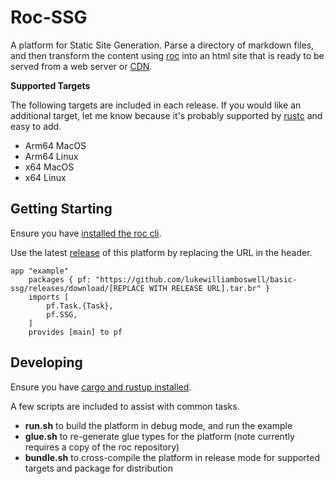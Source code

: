 # Roc-SSG

A platform for Static Site Generation. Parse a directory of markdown files, and then transform the content using [roc](https://www.roc-lang.org) into an html site that is ready to be served from a web server or [CDN](https://en.wikipedia.org/wiki/Content_delivery_network).

**Supported Targets**

The following targets are included in each release. If you would like an additional target, let me know because it's probably supported by [rustc](https://doc.rust-lang.org/beta/rustc/platform-support.html) and easy to add.

- Arm64 MacOS
- Arm64 Linux
- x64 MacOS
- x64 Linux

## Getting Starting

Ensure you have [installed the roc cli](https://www.roc-lang.org/install).

Use the latest [release](https://github.com/lukewilliamboswell/basic-ssg/releases) of this platform by replacing the URL in the header.

```roc
app "example"
    packages { pf: "https://github.com/lukewilliamboswell/basic-ssg/releases/download/[REPLACE WITH RELEASE URL].tar.br" }
    imports [
        pf.Task.{Task},
        pf.SSG,
    ]
    provides [main] to pf
```

## Developing

Ensure you have [cargo and rustup installed](https://doc.rust-lang.org/cargo/getting-started/installation.html).

A few scripts are included to assist with common tasks.

- **run.sh** to build the platform in debug mode, and run the example
- **glue.sh** to re-generate glue types for the platform (note currently requires a copy of the roc repository)
- **bundle.sh** to cross-compile the platform in release mode for supported targets and package for distribution
